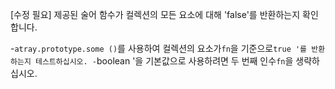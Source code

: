 [수정 필요]
제공된 술어 함수가 컬렉션의 모든 요소에 대해 'false'를 반환하는지 확인합니다.

-`atray.prototype.some ()`를 사용하여 컬렉션의 요소가`fn`을 기준으로`true '를 반환하는지 테스트하십시오.
-`boolean '을 기본값으로 사용하려면 두 번째 인수`fn`을 생략하십시오.